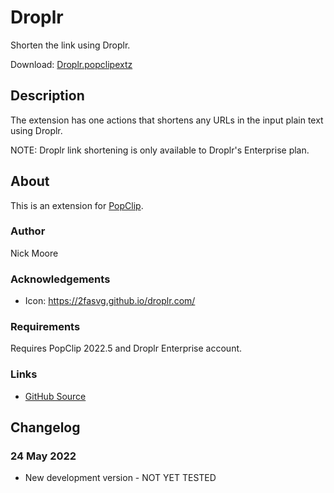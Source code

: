# Droplr

Shorten the link using Droplr.

Download: [Droplr.popclipextz](https://github.com/pilotmoon/PopClip-Extensions/raw/master/extensions/Droplr.popclipextz)

## Description

The extension has one actions that shortens any URLs in the input plain text using Droplr.

NOTE: Droplr link shortening is only available to Droplr's Enterprise plan.

## About

This is an extension for [PopClip](https://pilotmoon.com/popclip/).

### Author

Nick Moore

### Acknowledgements

* Icon: <https://2fasvg.github.io/droplr.com/>

### Requirements

Requires PopClip 2022.5 and Droplr Enterprise account.

### Links

<!-- * [Forum Topic](#) -->
* [GitHub Source](https://github.com/pilotmoon/PopClip-Extensions/tree/master/source/Droplr.popclipext)
  
## Changelog

### 24 May 2022

* New development version - NOT YET TESTED
